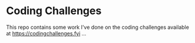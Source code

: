 # Coding Challenges

This repo contains some work I've done on the coding challenges available at https://codingchallenges.fyi ...
